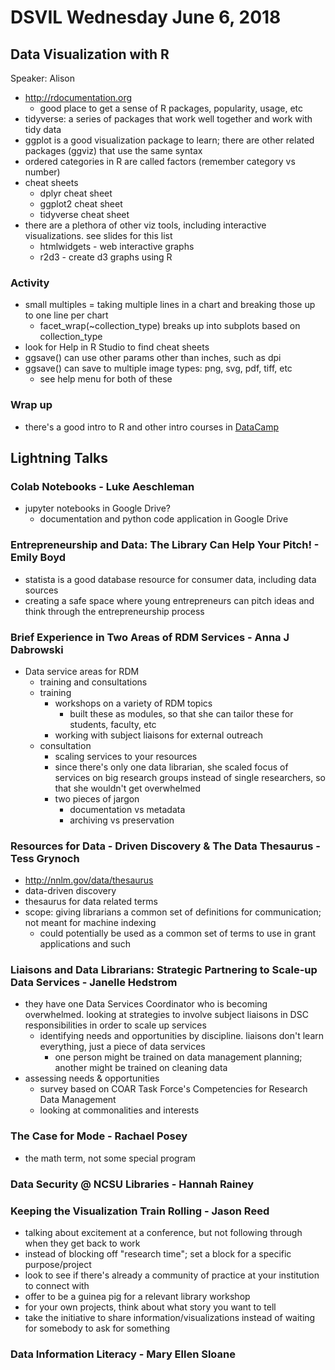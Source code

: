 # DSVIL Wednesday June 6, 2018

## Data Visualization with R

Speaker: Alison

- http://rdocumentation.org
  - good place to get a sense of R packages, popularity, usage, etc
- tidyverse: a series of packages that work well together and work with tidy data
- ggplot is a good visualization package to learn; there are other related packages (ggviz) that use the same syntax
- ordered categories in R are called factors (remember category vs number)
- cheat sheets
  - dplyr cheat sheet
  - ggplot2 cheat sheet
  - tidyverse cheat sheet
- there are a plethora of other viz tools, including interactive visualizations. see slides for this list
  - htmlwidgets - web interactive graphs
  - r2d3 - create d3 graphs using R

### Activity

  - small multiples = taking multiple lines in a chart and breaking those up to one line per chart
    - facet_wrap(~collection_type) breaks up into subplots based on collection_type
  - look for Help in R Studio to find cheat sheets
  - ggsave() can use other params other than inches, such as dpi
  - ggsave() can save to multiple image types: png, svg, pdf, tiff, etc
    - see help menu for both of these

### Wrap up

  - there's a good intro to R and other intro courses in [DataCamp](https://www.datacamp.com)

## Lightning Talks

### Colab Notebooks - Luke Aeschleman

  - jupyter notebooks in Google Drive?
    - documentation and python code application in Google Drive

### Entrepreneurship and Data: The Library Can Help Your Pitch! - Emily Boyd

  - statista is a good database resource for consumer data, including data sources
  - creating a safe space where young entrepreneurs can pitch ideas and think through the entrepreneurship process

### Brief Experience in Two Areas of RDM Services - Anna J Dabrowski
  - Data service areas for RDM
    - training and consultations
    - training
      - workshops on a variety of RDM topics
        - built these as modules, so that she can tailor these for students, faculty, etc
      - working with subject liaisons for external outreach
    - consultation
      - scaling services to your resources
      - since there's only one data librarian, she scaled focus of services on big research groups instead of single researchers, so that she wouldn't get overwhelmed
      - two pieces of jargon
        - documentation vs metadata
        - archiving vs preservation

### Resources for Data - Driven Discovery & The Data Thesaurus - Tess Grynoch

  - http://nnlm.gov/data/thesaurus
  - data-driven discovery
  - thesaurus for data related terms
  - scope: giving librarians a common set of definitions for communication; not meant for machine indexing
    - could potentially be used as a common set of terms to use in grant applications and such

### Liaisons and Data Librarians: Strategic Partnering to Scale-up Data Services - Janelle Hedstrom

  - they have one Data Services Coordinator who is becoming overwhelmed. looking at strategies to involve subject liaisons in DSC responsibilities in order to scale up services
    - identifying needs and opportunities by discipline. liaisons don't learn everything, just a piece of data services
      - one person might be trained on data management planning; another might be trained on cleaning data
  - assessing needs & opportunities
    - survey based on COAR Task Force's Competencies for Research Data Management
    - looking at commonalities and interests

### The Case for Mode - Rachael Posey

  - the math term, not some special program

### Data Security @ NCSU Libraries - Hannah Rainey

### Keeping the Visualization Train Rolling - Jason Reed

  - talking about excitement at a conference, but not following through when they get back to work
  - instead of blocking off "research time"; set a block for a specific purpose/project
  - look to see if there's already a community of practice at your institution to connect with
  - offer to be a guinea pig for a relevant library workshop
  - for your own projects, think about what story you want to tell
  - take the initiative to share information/visualizations instead of waiting for somebody to ask for something

### Data Information Literacy - Mary Ellen Sloane
